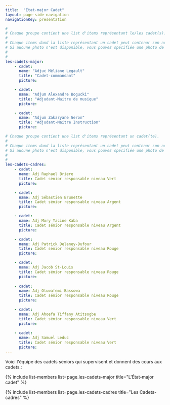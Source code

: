 ```yaml
---
title:  "État-major Cadet" 
layout: page-side-navigation
navigationKey: presentation

#
# Chaque groupe contient une list d'items représentant le/les cadet(s).
#
# Chaque items dand la liste représentant un cadet peut contenur son nom, le titre (grade) et l'URL de sa photo. 
# Si aucune photo n'est disponible, vous pouvez spécifiée une photo de grade ou simplement le laissé vide afin d'indiqué au script d'utiliser une photo par défaut .
#
#
les-cadets-major:
    - cadet:
      name: "Adjuc Méliane Legault"
      title: "Cadet-commandant"
      picture:

    - cadet:
      name: "Adjum Alexandre Bogucki"
      title: "Adjudant-Maitre de musique"
      picture:

    - cadet:
      name: "Adjum Zakaryane Geron"
      title: "Adjudant-Maitre Instruction"
      picture:

# Chaque groupe contient une list d'items représentant un cadet(te).
#
# Chaque items dand la liste représentant un cadet peut contenur son nom, le titre (grade) et l'URL de sa photo. 
# Si aucune photo n'est disponible, vous pouvez spécifiée une photo de grade ou simplement le laissé vide afin d'indiqué au script d'utiliser une photo par défaut .
#
#
les-cadets-cadres:
    - cadet: 
      name: Adj Raphael Briere
      title: Cadet sénior responsable niveau Vert
      picture: 

    - cadet: 
      name: Adj Sébastien Brunette
      title: Cadet sénior responsable niveau Argent
      picture: 

    - cadet: 
      name: Adj Mory Yacine Kaba
      title: Cadet sénior responsable niveau Argent
      picture: 

    - cadet: 
      name: Adj Patrick Delaney-Dufour
      title: Cadet sénior responsable niveau Rouge
      picture: 

    - cadet: 
      name: Adj Jacob St-Louis
      title: Cadet sénior responsable niveau Rouge
      picture:
       
    - cadet: 
      name: Adj Oluwafemi Bassowa
      title: Cadet sénior responsable niveau Rouge
      picture:

    - cadet: 
      name: Adj Ahoefa Tiffany Atitsogbe
      title: Cadet sénior responsable niveau Vert
      picture:    
    
    - cadet: 
      name: Adj Samuel Leduc
      title: Cadet sénior responsable niveau Vert
      picture:
---
```



Voici l'équipe des cadets seniors qui supervisent et donnent des cours aux cadets.:



{% include list-members 
    list=page.les-cadets-major
    title="L'État-major cadet" 
%}


{% include list-members 
    list=page.les-cadets-cadres
    title="Les Cadets-cadres"
%}
